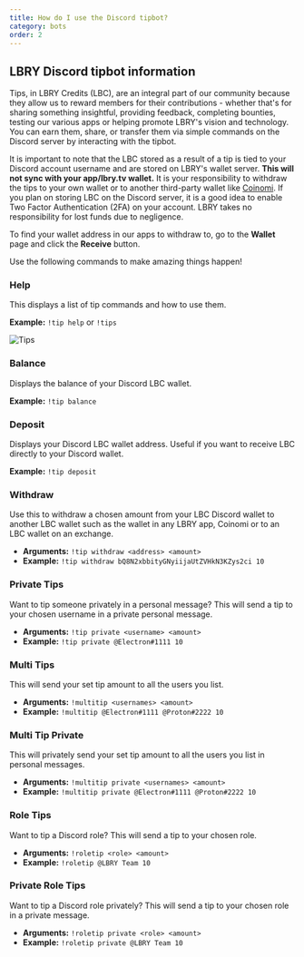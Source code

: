 ```yaml
---
title: How do I use the Discord tipbot?
category: bots
order: 2
---
```


## LBRY Discord tipbot information

Tips, in LBRY Credits (LBC), are an integral part of our community because they allow us to reward members for their contributions - whether that's for sharing something insightful, providing feedback, completing bounties, testing our various apps or helping promote LBRY's vision and technology. You can earn them, share, or transfer them via simple commands on the Discord server by interacting with the tipbot.

It is important to note that the LBC stored as a result of a tip is tied to your Discord account username and are stored on LBRY's wallet server. **This will not sync with your app/lbry.tv wallet.** It is your responsibility to withdraw the tips to your own wallet or to another third-party wallet like [Coinomi](https://play.google.com/store/apps/details?id=com.coinomi.wallet). If you plan on storing LBC on the Discord server, it is a good idea to enable Two Factor Authentication (2FA) on your account. LBRY takes no responsibility for lost funds due to negligence.

To find your wallet address in our apps to withdraw to, go to the **Wallet** page and click the **Receive** button.

Use the following commands to make amazing things happen!

### Help
This displays a list of tip commands and how to use them.

**Example:** `!tip help` or `!tips`

![Tips](https://spee.ch/0/update-screenshot.jpeg)

### Balance
Displays the balance of your Discord LBC wallet.

**Example:** `!tip balance`

### Deposit
Displays your Discord LBC wallet address. Useful if you want to receive LBC directly to your Discord wallet.

**Example:** `!tip deposit`

### Withdraw
Use this to withdraw a chosen amount from your LBC Discord wallet to another LBC wallet such as the wallet in any LBRY app, Coinomi or to an LBC wallet on an exchange.

- **Arguments:** `!tip withdraw <address> <amount>`
- **Example:** `!tip withdraw bQ8N2xbbityGNyiijaUtZVHkN3KZys2ci 10`

### Private Tips
Want to tip someone privately in a personal message? This will send a tip to your chosen username in a private personal message.

- **Arguments:** `!tip private <username> <amount>`
- **Example:** `!tip private @Electron#1111 10`

### Multi Tips
This will send your set tip amount to all the users you list.

- **Arguments:** `!multitip <usernames> <amount>`
- **Example:** `!multitip @Electron#1111 @Proton#2222 10`

### Multi Tip Private
This will privately send your set tip amount to all the users you list in personal messages.

- **Arguments:** `!multitip private <usernames> <amount>`
- **Example:** `!multitip private @Electron#1111 @Proton#2222 10`

### Role Tips
Want to tip a Discord role? This will send a tip to your chosen role.

- **Arguments:** `!roletip <role> <amount>`
- **Example:** `!roletip @LBRY Team 10`

### Private Role Tips
Want to tip a Discord role privately? This will send a tip to your chosen role in a private message.

- **Arguments:** `!roletip private <role> <amount>`
- **Example:** `!roletip private @LBRY Team 10`
